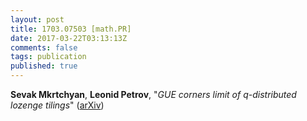 ```yaml
---
layout: post
title: 1703.07503 [math.PR]
date: 2017-03-22T03:13:13Z
comments: false
tags: publication
published: true
---
```


<b>Sevak Mkrtchyan</b>, <b>Leonid Petrov</b>, "<i>GUE corners limit of q-distributed lozenge tilings</i>" ([arXiv](http://arxiv.org/abs/1703.07503v2))
